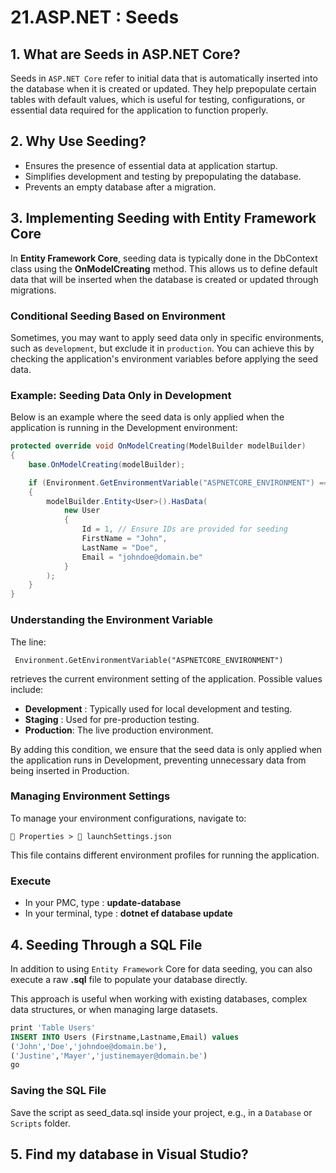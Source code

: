 # 21.ASP.NET : Seeds

## 1. What are Seeds in ASP.NET Core?
Seeds in `ASP.NET Core` refer to initial data that is automatically inserted into the database when it is created or updated. They help prepopulate certain tables with default values, which is useful for testing, configurations, or essential data required for the application to function properly.

## 2. Why Use Seeding?
- Ensures the presence of essential data at application startup.
- Simplifies development and testing by prepopulating the database.
- Prevents an empty database after a migration.

## 3. Implementing Seeding with Entity Framework Core
In **Entity Framework Core**, seeding data is typically done in the DbContext class using the **OnModelCreating** method. This allows us to define default data that will be inserted when the database is created or updated through migrations.

### Conditional Seeding Based on Environment
Sometimes, you may want to apply seed data only in specific environments, such as `development`, but exclude it in `production`. You can achieve this by checking the application's environment variables before applying the seed data.

### Example: Seeding Data Only in Development
Below is an example where the seed data is only applied when the application is running in the Development environment:

```csharp
protected override void OnModelCreating(ModelBuilder modelBuilder)
{
    base.OnModelCreating(modelBuilder);

    if (Environment.GetEnvironmentVariable("ASPNETCORE_ENVIRONMENT") == "Development")
    {
        modelBuilder.Entity<User>().HasData(
            new User
            {
                Id = 1, // Ensure IDs are provided for seeding
                FirstName = "John",
                LastName = "Doe",
                Email = "johndoe@domain.be"
            }
        );
    }
}
``` 

### Understanding the Environment Variable
The line:

``` Environment.GetEnvironmentVariable("ASPNETCORE_ENVIRONMENT")```

retrieves the current environment setting of the application. Possible values include:

- **Development** : Typically used for local development and testing.
- **Staging** : Used for pre-production testing.
- **Production**:  The live production environment.

By adding this condition, we ensure that the seed data is only applied when the application runs in Development, preventing unnecessary data from being inserted in Production.

### Managing Environment Settings
To manage your environment configurations, navigate to:

```📂 Properties > 📄 launchSettings.json```

This file contains different environment profiles for running the application.

### Execute

- In your PMC, type : **update-database**
- In your terminal, type : **dotnet ef database update**

## 4. Seeding Through a SQL File
In addition to using `Entity Framework` Core for data seeding, you can also execute a raw **.sql** file to populate your database directly. 

This approach is useful when working with existing databases, complex data structures, or when managing large datasets.

```sql
print 'Table Users' 
INSERT INTO Users (Firstname,Lastname,Email) values 
('John','Doe','johndoe@domain.be'),
('Justine','Mayer','justinemayer@domain.be')
go
```

### Saving the SQL File
Save the script as seed_data.sql inside your project, e.g., in a `Database` or `Scripts` folder.

## 5. Find my database in Visual Studio?
